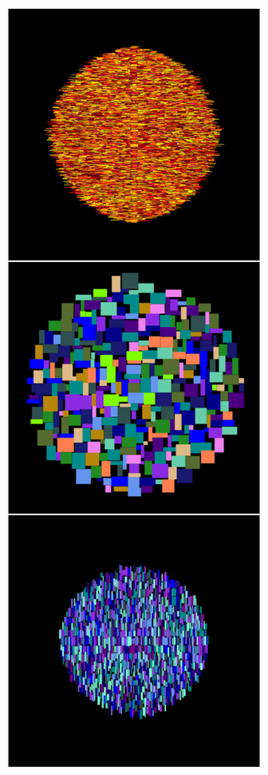 ![FavoriteSun](https://github.com/dmrz1n/tdd/blob/master/TagsCloudVisualization/FavoriteSun.bmp?raw=true)
![Camouflage](https://github.com/dmrz1n/tdd/blob/master/TagsCloudVisualization/Camouflage.bmp?raw=true)
![ColdNeedles](https://github.com/dmrz1n/tdd/blob/master/TagsCloudVisualization/ColdNeedles.bmp?raw=true)